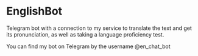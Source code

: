 # EnglishBot
Telegram bot with a connection to my service to translate the text and get its pronunciation, as well as taking a language proficiency test. 

You can find my bot on Telegram by the username @en_chat_bot 
